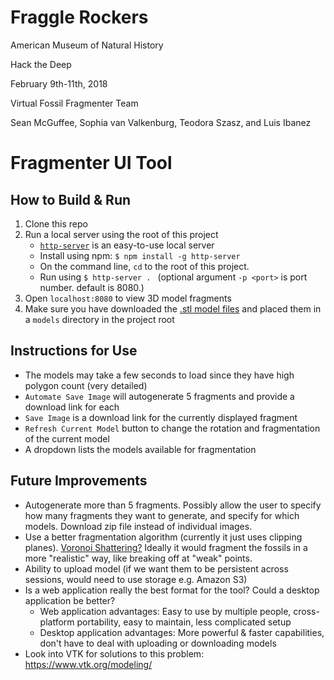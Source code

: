 # Fraggle Rockers

American Museum of Natural History

Hack the Deep

February 9th-11th, 2018

Virtual Fossil Fragmenter Team

Sean McGuffee, Sophia van Valkenburg, Teodora Szasz, and Luis Ibanez

# Fragmenter UI Tool

## How to Build & Run
1. Clone this repo
2. Run a local server using the root of this project
   * [`http-server`](https://www.npmjs.com/package/http-server) is an easy-to-use local server
   * Install using npm: `$ npm install -g http-server`
   * On the command line, `cd` to the root of this project.
   * Run using `$ http-server . ` (optional argument `-p <port>` is port number. default is 8080.)
3. Open `localhost:8080` to view 3D model fragments
4. Make sure you have downloaded the [.stl model files](http://www.morphosource.org/Detail/ProjectDetail/Show/project_id/447) and placed them in a `models` directory in the project root

## Instructions for Use
* The models may take a few seconds to load since they have high polygon count (very detailed)
* `Automate Save Image` will autogenerate 5 fragments and provide a download link for each
* `Save Image` is a download link for the currently displayed fragment
* `Refresh Current Model` button to change the rotation and fragmentation of the current model
* A dropdown lists the models available for fragmentation

## Future Improvements
* Autogenerate more than 5 fragments. Possibly allow the user to specify how many fragments they want to generate, and specify for which models. Download zip file instead of individual images.
* Use a better fragmentation algorithm (currently it just uses clipping planes). [Voronoi Shattering?](https://www.joesfer.com/?p=60) Ideally it would fragment the fossils in a more "realistic" way, like breaking off at "weak" points.
* Ability to upload model (if we want them to be persistent across sessions, would need to use storage e.g. Amazon S3)
* Is a web application really the best format for the tool? Could a desktop application be better?
  * Web application advantages: Easy to use by multiple people, cross-platform portability, easy to maintain, less complicated setup
  * Desktop application advantages: More powerful & faster capabilities, don't have to deal with uploading or downloading models
* Look into VTK for solutions to this problem: https://www.vtk.org/modeling/
